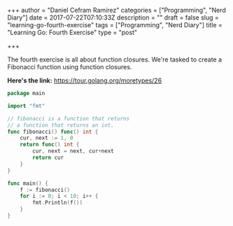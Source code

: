 +++
author = "Daniel Cefram Ramirez"
categories = ["Programming", "Nerd Diary"]
date = 2017-07-22T07:10:33Z
description = ""
draft = false
slug = "learning-go-fourth-exercise"
tags = ["Programming", "Nerd Diary"]
title = "Learning Go: Fourth Exercise"
type = "post"

+++

The fourth exercise is all about function closures. We're tasked to create a Fibonacci function using function closures.

**Here's the link:** https://tour.golang.org/moretypes/26

```go
package main

import "fmt"

// fibonacci is a function that returns
// a function that returns an int.
func fibonacci() func() int {
	cur, next := 1, 0
	return func() int {
		cur, next = next, cur+next
		return cur
	}
}

func main() {
	f := fibonacci()
	for i := 0; i < 10; i++ {
		fmt.Println(f())
	}
}
```